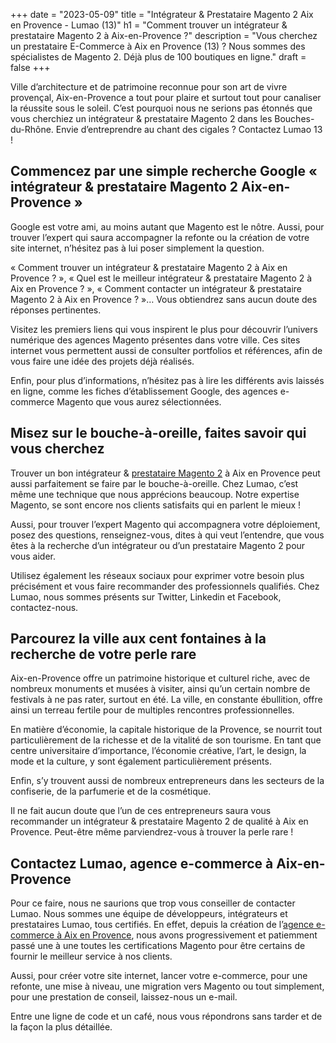+++
date = "2023-05-09"
title = "Intégrateur & Prestataire Magento 2 Aix en Provence - Lumao (13)"
h1 = "Comment trouver un intégrateur & prestataire Magento 2 à Aix-en-Provence ?"
description = "Vous cherchez un prestataire E-Commerce à Aix en Provence (13) ? Nous sommes des spécialistes de Magento 2. Déjà plus de 100 boutiques en ligne."
draft = false
+++

Ville d’architecture et de patrimoine reconnue pour son art de vivre provençal, Aix-en-Provence a tout pour plaire et surtout tout pour canaliser la réussite sous le soleil. C’est pourquoi nous ne serions pas étonnés que vous cherchiez un intégrateur & prestataire Magento 2 dans les Bouches-du-Rhône. Envie d’entreprendre au chant des cigales ? Contactez Lumao 13 !

## Commencez par une simple recherche Google « intégrateur & prestataire Magento 2 Aix-en-Provence »

Google est votre ami, au moins autant que Magento est le nôtre. Aussi, pour trouver l’expert qui saura accompagner la refonte ou la création de votre site internet, n’hésitez pas à lui poser simplement la question.

« Comment trouver un intégrateur & prestataire Magento 2 à Aix en Provence ? », « Quel est le meilleur intégrateur & prestataire Magento 2 à Aix en Provence ? », « Comment contacter un intégrateur & prestataire Magento 2 à Aix en Provence ? »… Vous obtiendrez sans aucun doute des réponses pertinentes.

Visitez les premiers liens qui vous inspirent le plus pour découvrir l’univers numérique des agences Magento présentes dans votre ville. Ces sites internet vous permettent aussi de consulter portfolios et références, afin de vous faire une idée des projets déjà réalisés.

Enfin, pour plus d’informations, n’hésitez pas à lire les différents avis laissés en ligne, comme les fiches d’établissement Google, des agences e-commerce Magento que vous aurez sélectionnées.

## Misez sur le bouche-à-oreille, faites savoir qui vous cherchez

Trouver un bon intégrateur & [prestataire Magento 2](/ecommerce/cms/magento/prestataire/) à Aix en Provence peut aussi parfaitement se faire par le bouche-à-oreille. Chez Lumao, c’est même une technique que nous apprécions beaucoup. Notre expertise Magento, se sont encore nos clients satisfaits qui en parlent le mieux !

Aussi, pour trouver l’expert Magento qui accompagnera votre déploiement, posez des questions, renseignez-vous, dites à qui veut l’entendre, que vous êtes à la recherche d’un intégrateur ou d’un prestataire Magento 2 pour vous aider.

Utilisez également les réseaux sociaux pour exprimer votre besoin plus précisément et vous faire recommander des professionnels qualifiés. Chez Lumao, nous sommes présents sur Twitter, Linkedin et Facebook, contactez-nous.

## Parcourez la ville aux cent fontaines à la recherche de votre perle rare

Aix-en-Provence offre un patrimoine historique et culturel riche, avec de nombreux monuments et musées à visiter, ainsi qu’un certain nombre de festivals à ne pas rater, surtout en été. La ville, en constante ébullition, offre ainsi un terreau fertile pour de multiples rencontres professionnelles.

En matière d’économie, la capitale historique de la Provence, se nourrit tout particulièrement de la richesse et de la vitalité de son tourisme. En tant que centre universitaire d’importance, l’économie créative, l’art, le design, la mode et la culture, y sont également particulièrement présents.

Enfin, s’y trouvent aussi de nombreux entrepreneurs dans les secteurs de la confiserie, de la parfumerie et de la cosmétique.

Il ne fait aucun doute que l’un de ces entrepreneurs saura vous recommander un intégrateur & prestataire Magento 2 de qualité à Aix en Provence. Peut-être même parviendrez-vous à trouver la perle rare !

## Contactez Lumao, agence e-commerce à Aix-en-Provence

Pour ce faire, nous ne saurions que trop vous conseiller de contacter Lumao. Nous sommes une équipe de développeurs, intégrateurs et prestataires Lumao, tous certifiés. En effet, depuis la création de l’[agence e-commerce à Aix en Provence](/agence-ecom/aix-en-provence/), nous avons progressivement et patiemment passé une à une toutes les certifications Magento pour être certains de fournir le meilleur service à nos clients.

Aussi, pour créer votre site internet, lancer votre e-commerce, pour une refonte, une mise à niveau, une migration vers Magento ou tout simplement, pour une prestation de conseil, laissez-nous un e-mail.

Entre une ligne de code et un café, nous vous répondrons sans tarder et de la façon la plus détaillée.
